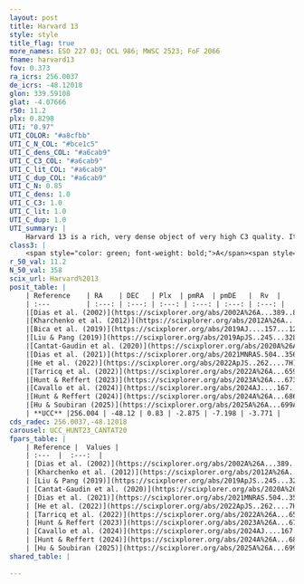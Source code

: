 ```yaml
---
layout: post
title: Harvard 13
style: style
title_flag: true
more_names: ESO 227 03; OCL 986; MWSC 2523; FoF 2066
fname: harvard13
fov: 0.373
ra_icrs: 256.0037
de_icrs: -48.12018
glon: 339.59108
glat: -4.07666
r50: 11.2
plx: 0.8298
UTI: "0.97"
UTI_COLOR: "#a8cfbb"
UTI_C_N_COL: "#bce1c5"
UTI_C_dens_COL: "#a6cab9"
UTI_C_C3_COL: "#a6cab9"
UTI_C_lit_COL: "#a6cab9"
UTI_C_dup_COL: "#a6cab9"
UTI_C_N: 0.85
UTI_C_dens: 1.0
UTI_C_C3: 1.0
UTI_C_lit: 1.0
UTI_C_dup: 1.0
UTI_summary: |
    Harvard 13 is a rich, very dense object of very high C3 quality. It is very well-studied in the literature.
class3: |
    <span style="color: green; font-weight: bold;">A</span><span style="color: green; font-weight: bold;">A</span>
r_50_val: 11.2
N_50_val: 358
scix_url: Harvard%2013
posit_table: |
    | Reference    | RA    | DEC   | Plx  | pmRA  | pmDE   |  Rv  |
    | :---         | :---: | :---: | :---: | :---: | :---: | :---: |
    |[Dias et al. (2002)](https://scixplorer.org/abs/2002A%26A...389..871D) | 255.963 | -48.083 | -- | -4.88 | -1.58 | -- |
    |[Kharchenko et al. (2012)](https://scixplorer.org/abs/2012A%26A...543A.156K) | 255.963 | -48.083 | -- | -9.03 | -2.76 | -- |
    |[Bica et al. (2019)](https://scixplorer.org/abs/2019AJ....157...12B) | 255.95 | -48.122 | -- | -- | -- | -- |
    |[Liu & Pang (2019)](https://scixplorer.org/abs/2019ApJS..245...32L) | 256.016 | -48.115 | 0.816 | -2.838 | -7.165 | -- |
    |[Cantat-Gaudin et al. (2020)](https://scixplorer.org/abs/2020A%26A...640A...1C) | 255.999 | -48.09 | 0.807 | -2.766 | -7.19 | -- |
    |[Dias et al. (2021)](https://scixplorer.org/abs/2021MNRAS.504..356D) | 255.998 | -48.085 | 0.806 | -2.751 | -7.207 | -3.499 |
    |[He et al. (2022)](https://scixplorer.org/abs/2022ApJS..262....7H) | 255.998 | -48.121 | 0.832 | -2.888 | -7.198 | -- |
    |[Tarricq et al. (2022)](https://scixplorer.org/abs/2022A%26A...659A..59T) | 255.999 | -48.135 | 0.849 | -2.881 | -7.189 | -- |
    |[Hunt & Reffert (2023)](https://scixplorer.org/abs/2023A%26A...673A.114H) | 256.011 | -48.118 | 0.835 | -2.895 | -7.202 | -5.548 |
    |[Cavallo et al. (2024)](https://scixplorer.org/abs/2024AJ....167...12C) | 255.97 | -48.112 | 0.834 | -- | -- | -- |
    |[Hunt & Reffert (2024)](https://scixplorer.org/abs/2024A%26A...686A..42H) | 256.011 | -48.118 | 0.835 | -2.895 | -7.202 | -5.548 |
    |[Hu & Soubiran (2025)](https://scixplorer.org/abs/2025A%26A...699A.246H) | 255.97 | -48.112 | -- | -- | -- | -- |
    | **UCC** |256.004 | -48.12 | 0.83 | -2.875 | -7.198 | -3.771 | 
cds_radec: 256.0037,-48.12018
carousel: UCC_HUNT23_CANTAT20
fpars_table: |
    | Reference |  Values |
    | :---  |  :---:  |
    | [Dias et al. (2002)](https://scixplorer.org/abs/2002A%26A...389..871D) | `E(B-V)=0.656, Dist=3612.0, Age=9.285` |
    | [Kharchenko et al. (2012)](https://scixplorer.org/abs/2012A%26A...543A.156K) | `e_bv=0.656, distance=3612, log_age=9.285` |
    | [Liu & Pang (2019)](https://scixplorer.org/abs/2019ApJS..245...32L) | `Age=2.29, Z=-0.5` |
    | [Cantat-Gaudin et al. (2020)](https://scixplorer.org/abs/2020A%26A...640A...1C) | `AVNN=1.43, DMNN=10.58, AgeNN=8.93` |
    | [Dias et al. (2021)](https://scixplorer.org/abs/2021MNRAS.504..356D) | `Av=1.628, Dist=1089, logage=9.049, [Fe/H]=0.143` |
    | [He et al. (2022)](https://scixplorer.org/abs/2022ApJS..262....7H) | `A0=1.75, logAge=9.0` |
    | [Tarricq et al. (2022)](https://scixplorer.org/abs/2022A%26A...659A..59T) | `Dist=1269, logAgeNN=8.96` |
    | [Hunt & Reffert (2023)](https://scixplorer.org/abs/2023A%26A...673A.114H) | `AV50=1.778, diffAV50=1.319, MOD50=10.29, logAge50=8.947` |
    | [Cavallo et al. (2024)](https://scixplorer.org/abs/2024AJ....167...12C) | `AV50=2.08, dMod50=10.16, logAge50=8.97, [Fe/H]50=-0.19` |
    | [Hunt & Reffert (2024)](https://scixplorer.org/abs/2024A%26A...686A..42H) | `MassJ=1665.41` |
    | [Hu & Soubiran (2025)](https://scixplorer.org/abs/2025A%26A...699A.246H) | `MA22=-0.19, MA23f=-0.05, MA23g=0.19, MZ23=-0.06, MK24=-0.05, MF24=-0.1` |
shared_table: |
    
---
```

